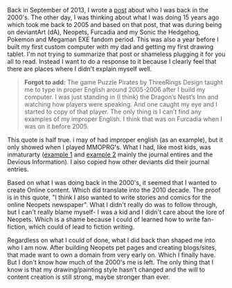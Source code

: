 <!--
.. title: Blast in the Past 2
.. slug: blast-in-the-past-2
.. date: 2018-03-19 10:28:41 UTC-04:00
.. tags:
.. category: Off-topic
.. link: 
.. description: 
.. type: text
-->

Back in September of 2013, I wrote a [post](https://web.archive.org/web/20180226181935/https://torzukarr.wordpress.com/2013/09/08/blast-in-the-past/) about who I was back in the 2000's. The other day, I was thinking about what I was doing 15 years ago which took me back to 2005 and based on that post, that was during being on deviantArt (dA), Neopets, Furcadia and my Sonic the Hedgehog, Pokemon and Megaman EXE fandom period. This was also a year before I built my first custom computer with my dad and getting my first drawing tablet. I'm not trying to summarize that post or shameless plugging it for you all to read. Instead I want to do a response to it because I clearly feel that there are places where I didn't explain myself well.

>**Forgot to add:** The game Puzzle Pirates by ThreeRings Design taught me to type in proper English around 2005-2006 after I build my computer.  I was just standing in (I think) the Dragon’s Nest’s Inn and watching how players were speaking.  And one caught my eye and I started to copy of that player.  The only thing is I can’t find any examples of my improper English.  I think that was on Furcadia when I was on it before 2005.

This quote is half true. i may of had improper english (as an example), but it only showed when I played MMOPRG's. What I had, like most kids, was inmaturarty ([example 1](http://web.archive.org/web/20040414185315/http://neosvetlana.deviantart.com:80/) and [example 2](http://web.archive.org/web/20060418010901/http://neosvetlana.deviantart.com:80/) mainly the journal entires and the Devious Information). I also copied how other deviants did their journal entries.

Based on what I was doing back in the 2000's, it seemed that I wanted to create Online content. Which did translate into the 2010 decade. The proof is in this quote, "I think I also wanted to write stories and comics for the online Neopets newspaper". What I didn't really do was to follow through, but I can't really blame myself- I was a kid and I didn't care about the lore of Neopets. Which is a shame because I could of learned how to write fan-fiction, which could of lead to fiction writing.

Regardless on what I could of done, what I did back than shaped me into who I am now. After building Neopets pet pages and creating blogs/sites, that made want to own a domain from very early on. Which I finally have. But I don't know how much of the 2000's me is left. The only thing that I know is that my drawing/painting style hasn't changed and the will to content creation is still strong, maybe stronger than ever.
